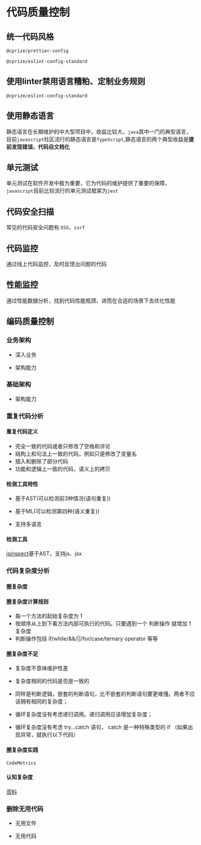# 代码质量控制

## 统一代码风格

`@cprize/prettier-config` 

`@cprize/eslint-config-standard`

## 使用linter禁用语言糟粕、定制业务规则

`@cprize/eslint-config-standard`

## 使用静态语言

静态语言在长期维护的中大型项目中，收益比较大，`java`其中一门的典型语言，目前`javascript`社区流行的静态语言是`TypeScript`,静态语言的两个典型收益是**提前发现错误、代码自文档化**

## 单元测试

单元测试在软件开发中极为重要，它为代码的维护提供了重要的保障，`javascript`目前比较流行的单元测试框架为`jest`

## 代码安全扫描

常见的代码安全问题有:`XSS`、`csrf`

## 代码监控

通过线上代码监控，及时反馈出问题的代码

## 性能监控

通过性能数据分析，找到代码性能瓶颈，进而在合适的场景下去优化性能

## 编码质量控制

### 业务架构

* 深入业务

* 架构能力

### 基础架构

* 架构能力

### 重复代码分析

#### 重复代码定义

* 完全一致的代码或者只修改了空格和评论
* 结构上和句法上一致的代码，例如只是修改了变量名
* 插入和删除了部分代码
* 功能和逻辑上一致的代码，语义上的拷贝

#### 检测工具特性

* 基于AST(可以检测前3种情况(语句重复))

* 基于ML(可以检测第四种(语义重复))

* 支持多语言

#### 检测工具

[jsinspect](https://github.com/danielstjules/jsinspect)基于AST，支持js、jsx


### 代码复杂度分析

#### 圈复杂度

#### 圈复杂度计算规则

* 每一个方法的起始复杂度为 1
* 按顺序从上到下看方法内部可执行的代码。只要遇到一个 判断操作 就增加 1 复杂度
* 判断操作包括 if/while/&&/||/for/case/ternary operator 等等

#### 圈复杂度不足

* 复杂度不意味维护性差

* 复杂度相同的代码是否是一致的

* 同样是判断逻辑，嵌套的判断语句，比不嵌套的判断语句要更难懂。两者不应该拥有相同的复杂度；

* 循环复杂度没有考虑递归调用。递归调用应该增加复杂度；

* 循环复杂度没有考虑 try…catch 语句， catch 是一种特殊类型的 if （如果出现异常，就执行以下代码）

#### 圈复杂度实践

`CodeMetrics`

#### 认知复杂度

[资料](https://judes.me/tech/frontend/2020/03/21/code-complexity.html)

### 删除无用代码

* 无用文件

* 无用代码